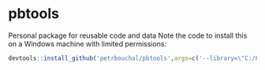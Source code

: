 pbtools
=======

Personal package for reusable code and data
Note the code to install this on a Windows machine with limited permissions:
```r
devtools::install_github('petrbouchal/pbtools',args=c('--library=\"C:/PROGRA~1/R/R-30~1.2/library\"'))
```
